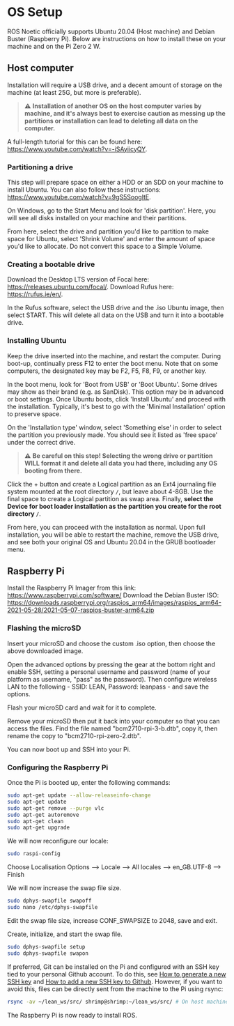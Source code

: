 # OS Setup

ROS Noetic officially supports Ubuntu 20.04 (Host machine) and Debian Buster (Raspberry Pi). Below are instructions on how to install these on your machine and on the Pi Zero 2 W.

## Host computer

Installation will require a USB drive, and a decent amount of storage on the machine (at least 25G, but more is preferable).

> :warning: **Installation of another OS on the host computer varies by machine, and it's always best to exercise caution as messing up the partitions or  installation can lead to deleting all data on the computer.**

A full-length tutorial for this can be found here: https://www.youtube.com/watch?v=-iSAyiicyQY.

### Partitioning a drive

This step will prepare space on either a HDD or an SDD on your machine to install Ubuntu. You can also follow these instructions: https://www.youtube.com/watch?v=9gS5SoogltE.

On Windows, go to the Start Menu and look for 'disk partition'. Here, you will see all disks installed on your machine and their partitions.

From here, select the drive and partition you'd like to partition to make space for Ubuntu, select 'Shrink Volume' and enter the amount of space you'd like to allocate. Do not convert this space to a Simple Volume.

### Creating a bootable drive

Download the Desktop LTS version of Focal here: https://releases.ubuntu.com/focal/.
Download Rufus here: https://rufus.ie/en/.

In the Rufus software, select the USB drive and the .iso Ubuntu image, then select START. This will delete all data on the USB and turn it into a bootable drive.

### Installing Ubuntu

Keep the drive inserted into the machine, and restart the computer. During boot-up, continually press F12 to enter the boot menu. Note that on some computers, the designated key may be F2, F5, F8, F9, or another key.

In the boot menu, look for 'Boot from USB' or 'Boot Ubuntu'. Some drives may show as their brand (e.g. as SanDisk). This option may be in advanced or boot settings. Once Ubuntu boots, click 'Install Ubuntu' and proceed with the installation. Typically, it's best to go with the 'Minimal Installation' option to preserve space.

On the 'Installation type' window, select 'Something else' in order to select the partition you previously made. You should see it listed as 'free space' under the correct drive.

> :warning: **Be careful on this step! Selecting the wrong drive or partition WILL format it and delete all data you had there, including any OS booting from there.**

Click the + button and create a Logical partition as an Ext4 journaling file system mounted at the root directory `/`, but leave about 4-8GB. Use the final space to create a Logical partition as swap area. Finally, **select the Device for boot loader installation as the partition you create for the root directory `/`**.

From here, you can proceed with the installation as normal. Upon full installation, you will be able to restart the machine, remove the USB drive, and see both your original OS and Ubuntu 20.04 in the GRUB bootloader menu.

## Raspberry Pi

Install the Raspberry Pi Imager from this link: https://www.raspberrypi.com/software/ 
Download the Debian Buster ISO: https://downloads.raspberrypi.org/raspios_arm64/images/raspios_arm64-2021-05-28/2021-05-07-raspios-buster-arm64.zip

### Flashing the microSD

Insert your microSD and choose the custom .iso option, then choose the above downloaded image. 

Open the advanced options by pressing the gear at the bottom right and enable SSH, setting a personal username and password (name of your platform as username, "pass" as the password). Then configure wireless LAN to the following - SSID: LEAN, Password: leanpass - and save the options. 

Flash your microSD card and wait for it to complete.

Remove your microSD then put it back into your computer so that you can access the files. Find the file named "bcm2710-rpi-3-b.dtb", copy it, then rename the copy to "bcm2710-rpi-zero-2.dtb".

You can now boot up and SSH into your Pi.

### Configuring the Raspberry Pi

Once the Pi is booted up, enter the following commands:
```bash
sudo apt-get update --allow-releaseinfo-change
sudo apt-get update
sudo apt-get remove --purge vlc
sudo apt-get autoremove
sudo apt-get clean
sudo apt-get upgrade
```

We will now reconfigure our locale:
```bash
sudo raspi-config
```

Choose Localisation Options --> Locale --> All locales --> en_GB.UTF-8 --> Finish

We will now increase the swap file size.

```bash
sudo dphys-swapfile swapoff
sudo nano /etc/dphys-swapfile
```

Edit the swap file size, increase CONF_SWAPSIZE to 2048, save and exit.

Create, initialize, and start the swap file.
```bash
sudo dphys-swapfile setup
sudo dphys-swapfile swapon
```

If preferred, Git can be installed on the Pi and configured with an SSH key tied to your personal Github account. To do this, see [How to generate a new SSH key](https://docs.github.com/en/authentication/connecting-to-github-with-ssh/generating-a-new-ssh-key-and-adding-it-to-the-ssh-agent) and [How to add a new SSH key to Github](https://docs.github.com/en/authentication/connecting-to-github-with-ssh/adding-a-new-ssh-key-to-your-github-account?platform=windows).  However, if you want to avoid this, files can be directly sent from the machine to the Pi using rsync:
```bash
rsync -av ~/lean_ws/src/ shrimp@shrimp:~/lean_ws/src/ # On host machine
```

The Raspberry Pi is now ready to install ROS.